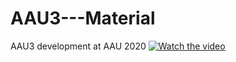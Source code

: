 # AAU3---Material
AAU3 development at AAU 2020
[![Watch the video](https://drive.google.com/file/d/1b1gcq296UOMKwm5ZHcoxtRnvcHGgj61f/view)](https://drive.google.com/file/d/1b1gcq296UOMKwm5ZHcoxtRnvcHGgj61f/view)

```html<blockquote class="embedly-card" data-card-theme="dark"><h4><a href="https://drive.google.com/file/d/1b1gcq296UOMKwm5ZHcoxtRnvcHGgj61f/view">GOPR0190_1586251234255.MP4</a></h4><p>null</p></blockquote><script async src="//cdn.embedly.com/widgets/platform.js" charset="UTF-8"></script>
```
